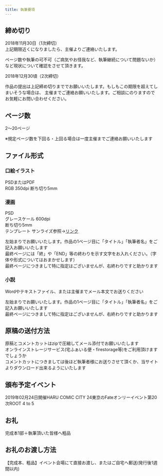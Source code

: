 ```yaml
---
title: 執筆要項
---
```


## 締め切り

2018年11月30日（1次締切）  
上記期限近くになりましたら、主催よりご連絡いたします。  

ページ数や執筆の可不可（ご病気やお怪我など、執筆継続について問題ないか）など現状について確認をさせて頂きます。  

2018年12月30頃（2次締切）  

作品の提出は上記締め切りまででお願いいたします。もしもこの期限を超えてしまいそうな場合は、
主催までご連絡お願いいたします。ご相談にのりますのでお気軽にお問い合わせください。

## ページ数

2〜20ページ

※規定ページ数を下回る・上回る場合は一度主催までご連絡お願いいたします

## ファイル形式

### 口絵イラスト

PSDまたはPDF  
RGB  350dpi
断ち切り5mm  

### 漫画

PSD  
グレースケール 600dpi  
断ち切り5mm  
テンプレート  サンライズ参照→<a href="https://www.sunrisep.co.jp/09_genkou/download.htm#title-2" target="_blank">リンク</a>  

左始まりでお願いいたします。作品の1ページ目に「タイトル」「執筆者名」をご記入お願いいたします  
最終ページには「終」や「END」等の終わりを示す文字をお入れください。（字体や形式についてはおまかせします）  
最終ページにつきまして特に指定はございませんが、右終わりですと助かります  

### 小説
Wordやテキストファイル、または主催までメール本文でお送りください  

左始まりでお願いいたします。作品の1ページ目に「タイトル」「執筆者名」をご記入お願いいたします    
最終ページにつきまして特に指定はございませんが、右終わりですと助かります  

## 原稿の送付方法
原稿とコメントカットはzipで圧縮してメール添付でお願いいたします  
オンラインストレージサービス(宅ふぁいる便・firestorage等)をご利用頂けますでしょうか  
コメントカットにつきましては後ほど執筆者様にお送りさせて頂くか、当サイトよりダウンロード出来るようにいたします  


## 頒布予定イベント
2019年02月24日開催HARU COMIC CITY 24東京のFateオンリーイベント第20次ROOT 4 to 5

## お礼
完成本1部＋執筆頂いた皆様へ粗品


## お礼のお渡し方法
【完成本、粗品】イベント会場にて直接お渡し、またはご自宅へ郵送(発行後1週間以内)

